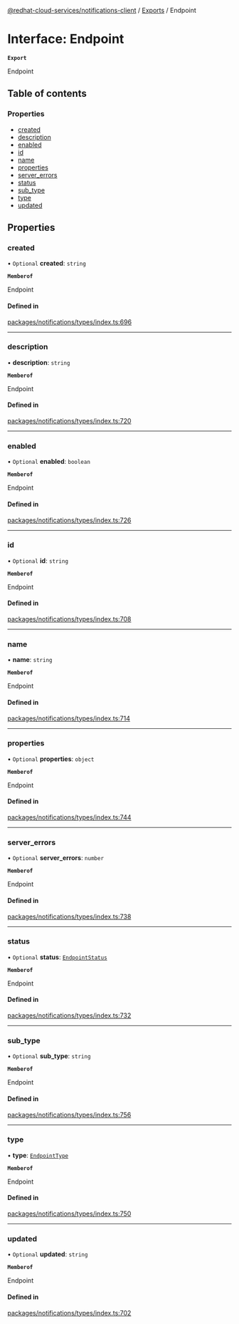 [@redhat-cloud-services/notifications-client](../README.md) / [Exports](../modules.md) / Endpoint

# Interface: Endpoint

**`Export`**

Endpoint

## Table of contents

### Properties

- [created](Endpoint.md#created)
- [description](Endpoint.md#description)
- [enabled](Endpoint.md#enabled)
- [id](Endpoint.md#id)
- [name](Endpoint.md#name)
- [properties](Endpoint.md#properties)
- [server\_errors](Endpoint.md#server_errors)
- [status](Endpoint.md#status)
- [sub\_type](Endpoint.md#sub_type)
- [type](Endpoint.md#type)
- [updated](Endpoint.md#updated)

## Properties

### created

• `Optional` **created**: `string`

**`Memberof`**

Endpoint

#### Defined in

[packages/notifications/types/index.ts:696](https://github.com/RedHatInsights/javascript-clients/blob/main/packages/notifications/types/index.ts#L696)

___

### description

• **description**: `string`

**`Memberof`**

Endpoint

#### Defined in

[packages/notifications/types/index.ts:720](https://github.com/RedHatInsights/javascript-clients/blob/main/packages/notifications/types/index.ts#L720)

___

### enabled

• `Optional` **enabled**: `boolean`

**`Memberof`**

Endpoint

#### Defined in

[packages/notifications/types/index.ts:726](https://github.com/RedHatInsights/javascript-clients/blob/main/packages/notifications/types/index.ts#L726)

___

### id

• `Optional` **id**: `string`

**`Memberof`**

Endpoint

#### Defined in

[packages/notifications/types/index.ts:708](https://github.com/RedHatInsights/javascript-clients/blob/main/packages/notifications/types/index.ts#L708)

___

### name

• **name**: `string`

**`Memberof`**

Endpoint

#### Defined in

[packages/notifications/types/index.ts:714](https://github.com/RedHatInsights/javascript-clients/blob/main/packages/notifications/types/index.ts#L714)

___

### properties

• `Optional` **properties**: `object`

**`Memberof`**

Endpoint

#### Defined in

[packages/notifications/types/index.ts:744](https://github.com/RedHatInsights/javascript-clients/blob/main/packages/notifications/types/index.ts#L744)

___

### server\_errors

• `Optional` **server\_errors**: `number`

**`Memberof`**

Endpoint

#### Defined in

[packages/notifications/types/index.ts:738](https://github.com/RedHatInsights/javascript-clients/blob/main/packages/notifications/types/index.ts#L738)

___

### status

• `Optional` **status**: [`EndpointStatus`](../enums/EndpointStatus.md)

**`Memberof`**

Endpoint

#### Defined in

[packages/notifications/types/index.ts:732](https://github.com/RedHatInsights/javascript-clients/blob/main/packages/notifications/types/index.ts#L732)

___

### sub\_type

• `Optional` **sub\_type**: `string`

**`Memberof`**

Endpoint

#### Defined in

[packages/notifications/types/index.ts:756](https://github.com/RedHatInsights/javascript-clients/blob/main/packages/notifications/types/index.ts#L756)

___

### type

• **type**: [`EndpointType`](../enums/EndpointType.md)

**`Memberof`**

Endpoint

#### Defined in

[packages/notifications/types/index.ts:750](https://github.com/RedHatInsights/javascript-clients/blob/main/packages/notifications/types/index.ts#L750)

___

### updated

• `Optional` **updated**: `string`

**`Memberof`**

Endpoint

#### Defined in

[packages/notifications/types/index.ts:702](https://github.com/RedHatInsights/javascript-clients/blob/main/packages/notifications/types/index.ts#L702)
